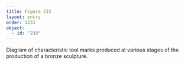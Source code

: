 ```yaml
---
title: Figure 233
layout: entry
order: 1233
object:
  - id: "233"
---
```


Diagram of characteristic tool marks produced at various stages of the production of a bronze sculpture.
